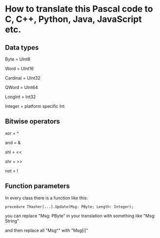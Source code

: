 # How to translate this Pascal code to C, C++, Python, Java, JavaScript etc.

## Data types

Byte = UInt8

Word = UInt16

Cardinal = UInt32

QWord = UInt64

LongInt = Int32

Integer = platform specific Int

## Bitwise operators

xor = ^

and = &

shl = <<

shr = >>

not = !

## Function parameters

In every class there is a function like this:

    procedure THasher[...].Update(Msg: PByte; Length: Integer);

you can replace "Msg: PByte" in your translation with something like "Msg: String"

and then replace all "Msg^" with "Msg[i]"
